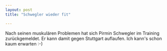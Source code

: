 ```yaml
---
layout: post
title: "Schwegler wieder fit"

---
```


Nach seinen muskulären Problemen hat sich Pirmin Schwegler im Training zurückgemeldet. Er kann damit gegen Stuttgart auflaufen. Ich kann's schon kaum erwarten :-)


